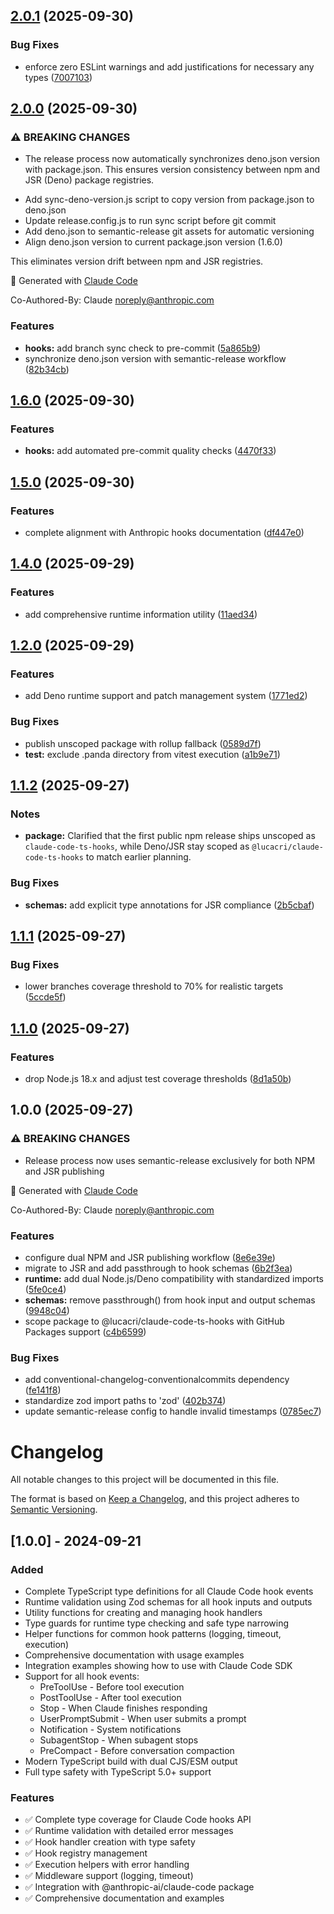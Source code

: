 ## [2.0.1](https://github.com/lucacri/claude-code-ts-hooks/compare/v2.0.0...v2.0.1) (2025-09-30)

### Bug Fixes

* enforce zero ESLint warnings and add justifications for necessary any types ([7007103](https://github.com/lucacri/claude-code-ts-hooks/commit/7007103d45a4e151d8c5f40cdbb759acd22868de))

## [2.0.0](https://github.com/lucacri/claude-code-ts-hooks/compare/v1.6.0...v2.0.0) (2025-09-30)

### ⚠ BREAKING CHANGES

* The release process now automatically synchronizes deno.json version with package.json. This ensures version consistency between npm and JSR (Deno) package registries.

- Add sync-deno-version.js script to copy version from package.json to deno.json
- Update release.config.js to run sync script before git commit
- Add deno.json to semantic-release git assets for automatic versioning
- Align deno.json version to current package.json version (1.6.0)

This eliminates version drift between npm and JSR registries.

🤖 Generated with [Claude Code](https://claude.com/claude-code)

Co-Authored-By: Claude <noreply@anthropic.com>

### Features

* **hooks:** add branch sync check to pre-commit ([5a865b9](https://github.com/lucacri/claude-code-ts-hooks/commit/5a865b9e9fc9d16b5d99fbac70dc1b1638982597))
* synchronize deno.json version with semantic-release workflow ([82b34cb](https://github.com/lucacri/claude-code-ts-hooks/commit/82b34cb4dd83877758cf763d499d6b5d9b37f89b))

## [1.6.0](https://github.com/lucacri/claude-code-ts-hooks/compare/v1.5.0...v1.6.0) (2025-09-30)

### Features

* **hooks:** add automated pre-commit quality checks ([4470f33](https://github.com/lucacri/claude-code-ts-hooks/commit/4470f3364eec50166e3965e6c1e8564d9b19c444))

## [1.5.0](https://github.com/lucacri/claude-code-ts-hooks/compare/v1.4.0...v1.5.0) (2025-09-30)

### Features

* complete alignment with Anthropic hooks documentation ([df447e0](https://github.com/lucacri/claude-code-ts-hooks/commit/df447e00ac69e07e8b5bf60e44e0f071162e4466))

## [1.4.0](https://github.com/lucacri/claude-code-ts-hooks/compare/v1.3.0...v1.4.0) (2025-09-29)

### Features

* add comprehensive runtime information utility ([11aed34](https://github.com/lucacri/claude-code-ts-hooks/commit/11aed3491ef9f8bb353ad30113fe0a47062d0265))

## [1.2.0](https://github.com/lucacri/claude-code-ts-hooks/compare/v1.1.2...v1.2.0) (2025-09-29)

### Features

* add Deno runtime support and patch management system ([1771ed2](https://github.com/lucacri/claude-code-ts-hooks/commit/1771ed2a7b756a4ad4c5b100aa200b1ba0d9e18a))

### Bug Fixes

* publish unscoped package with rollup fallback ([0589d7f](https://github.com/lucacri/claude-code-ts-hooks/commit/0589d7fed22c2b20a7c3eefa46e7f69eff650c06))
* **test:** exclude .panda directory from vitest execution ([a1b9e71](https://github.com/lucacri/claude-code-ts-hooks/commit/a1b9e718bacf61446c73d7226fe2372ca3ccfe1c))

## [1.1.2](https://github.com/lucacri/claude-code-ts-hooks/compare/v1.1.1...v1.1.2) (2025-09-27)

### Notes

* **package:** Clarified that the first public npm release ships unscoped as `claude-code-ts-hooks`, while Deno/JSR stay scoped as `@lucacri/claude-code-ts-hooks` to match earlier planning.

### Bug Fixes

* **schemas:** add explicit type annotations for JSR compliance ([2b5cbaf](https://github.com/lucacri/claude-code-ts-hooks/commit/2b5cbafd319e754f7b52df62716eec02a3745bc1))

## [1.1.1](https://github.com/lucacri/claude-code-ts-hooks/compare/v1.1.0...v1.1.1) (2025-09-27)

### Bug Fixes

* lower branches coverage threshold to 70% for realistic targets ([5ccde5f](https://github.com/lucacri/claude-code-ts-hooks/commit/5ccde5ff55d97c91024960a09b38a25b84d45619))

## [1.1.0](https://github.com/lucacri/claude-code-ts-hooks/compare/v1.0.0...v1.1.0) (2025-09-27)

### Features

* drop Node.js 18.x and adjust test coverage thresholds ([8d1a50b](https://github.com/lucacri/claude-code-ts-hooks/commit/8d1a50b1a31fee9e9db7bde940eb07c6b1339eca))

## 1.0.0 (2025-09-27)

### ⚠ BREAKING CHANGES

* Release process now uses semantic-release exclusively for both NPM and JSR publishing

🤖 Generated with [Claude Code](https://claude.ai/code)

Co-Authored-By: Claude <noreply@anthropic.com>

### Features

* configure dual NPM and JSR publishing workflow ([8e6e39e](https://github.com/lucacri/claude-code-ts-hooks/commit/8e6e39e467a81b04db9b0a17ac4884f66bd73baa))
* migrate to JSR and add passthrough to hook schemas ([6b2f3ea](https://github.com/lucacri/claude-code-ts-hooks/commit/6b2f3ea05d013c3f7ddc78e4f2a0b7671729105a))
* **runtime:** add dual Node.js/Deno compatibility with standardized imports ([5fe0ce4](https://github.com/lucacri/claude-code-ts-hooks/commit/5fe0ce40fadd2e1971e3f88b15f461b2eed69a49))
* **schemas:** remove passthrough() from hook input and output schemas ([9948c04](https://github.com/lucacri/claude-code-ts-hooks/commit/9948c0432d83257173b4fc586c6536014882ce70))
* scope package to @lucacri/claude-code-ts-hooks with GitHub Packages support ([c4b6599](https://github.com/lucacri/claude-code-ts-hooks/commit/c4b6599984d8c656135cd67211eb2a37377540c2))

### Bug Fixes

* add conventional-changelog-conventionalcommits dependency ([fe141f8](https://github.com/lucacri/claude-code-ts-hooks/commit/fe141f8fd6684f7f9890cc95ac4bdb996ac3c6b5))
* standardize zod import paths to 'zod' ([402b374](https://github.com/lucacri/claude-code-ts-hooks/commit/402b37421cb3cd6fa461e8c92d45f9df22e8b8cb))
* update semantic-release config to handle invalid timestamps ([0785ec7](https://github.com/lucacri/claude-code-ts-hooks/commit/0785ec7060f1a73928768af13e99d2ca04161bb7))

# Changelog

All notable changes to this project will be documented in this file.

The format is based on [Keep a Changelog](https://keepachangelog.com/en/1.0.0/),
and this project adheres to [Semantic Versioning](https://semver.org/spec/v2.0.0.html).

## [1.0.0] - 2024-09-21

### Added
- Complete TypeScript type definitions for all Claude Code hook events
- Runtime validation using Zod schemas for all hook inputs and outputs
- Utility functions for creating and managing hook handlers
- Type guards for runtime type checking and safe type narrowing
- Helper functions for common hook patterns (logging, timeout, execution)
- Comprehensive documentation with usage examples
- Integration examples showing how to use with Claude Code SDK
- Support for all hook events:
  - PreToolUse - Before tool execution
  - PostToolUse - After tool execution  
  - Stop - When Claude finishes responding
  - UserPromptSubmit - When user submits a prompt
  - Notification - System notifications
  - SubagentStop - When subagent stops
  - PreCompact - Before conversation compaction
- Modern TypeScript build with dual CJS/ESM output
- Full type safety with TypeScript 5.0+ support

### Features
- ✅ Complete type coverage for Claude Code hooks API
- ✅ Runtime validation with detailed error messages
- ✅ Hook handler creation with type safety
- ✅ Hook registry management
- ✅ Execution helpers with error handling
- ✅ Middleware support (logging, timeout)
- ✅ Integration with @anthropic-ai/claude-code package
- ✅ Comprehensive documentation and examples
